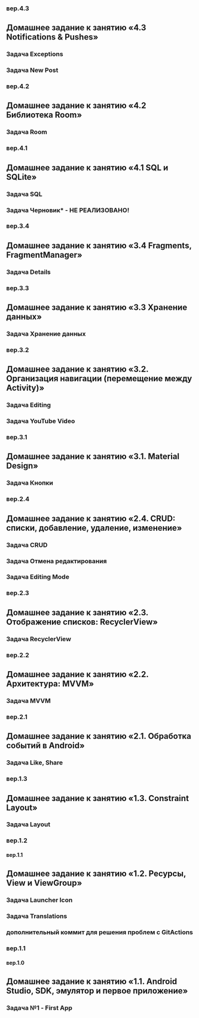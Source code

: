 ### вер.4.3
## Домашнее задание к занятию «4.3 Notifications & Pushes»
### Задача Exceptions
### Задача New Post

### вер.4.2
## Домашнее задание к занятию «4.2 Библиотека Room»
### Задача Room

### вер.4.1
## Домашнее задание к занятию «4.1 SQL и SQLite»
### Задача SQL
### Задача Черновик* - НЕ РЕАЛИЗОВАНО!

### вер.3.4
## Домашнее задание к занятию «3.4 Fragments, FragmentManager»
### Задача Details

### вер.3.3
## Домашнее задание к занятию «3.3 Хранение данных»
### Задача Хранение данных

### вер.3.2
## Домашнее задание к занятию «3.2. Организация навигации (перемещение между Activity)»
### Задача Editing
### Задача YouTube Video

### вер.3.1
## Домашнее задание к занятию «3.1. Material Design»
### Задача Кнопки

### вер.2.4
## Домашнее задание к занятию «2.4. CRUD: списки, добавление, удаление, изменение»
### Задача CRUD
### Задача Отмена редактирования
### Задача Editing Mode

### вер.2.3
## Домашнее задание к занятию «2.3. Отображение списков: RecyclerView»
### Задача RecyclerView

### вер.2.2
## Домашнее задание к занятию «2.2. Архитектура: MVVM»
### Задача MVVM

### вер.2.1
## Домашнее задание к занятию «2.1. Обработка событий в Android»
### Задача Like, Share

### вер.1.3
## Домашнее задание к занятию «1.3. Constraint Layout»
### Задача Layout

### вер.1.2
#### вер.1.1

## Домашнее задание к занятию «1.2. Ресурсы, View и ViewGroup»
### Задача Launcher Icon
### Задача Translations
### дополнительный коммит для решения проблем с GitActions


### вер.1.1
#### вер.1.0
## Домашнее задание к занятию «1.1. Android Studio, SDK, эмулятор и первое приложение»
### Задача №1 - First App
